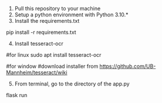1. Pull this repository to your machine
2. Setup a python environment with Python 3.10.\*
3. Install the requirements.txt


pip install -r requirements.txt


4. Install tesseract-ocr


#for linux
sudo apt install tesseract-ocr

#for window
#download installer from https://github.com/UB-Mannheim/tesseract/wiki


5. From terminal, go to the directory of the app.py


flask run
